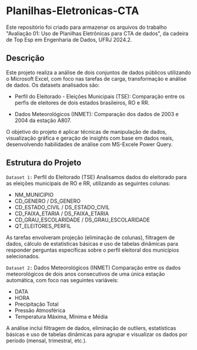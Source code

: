 # Planilhas-Eletronicas-CTA
Este repositório foi criado para armazenar os arquivos do trabalho "Avaliação 01: Uso de Planilhas Eletrônicas para CTA de dados", da cadeira de Top Esp em Engenharia de Dados, UFRJ 2024.2.

## Descrição
Este projeto realiza a análise de dois conjuntos de dados públicos utilizando o Microsoft Excel, com foco nas tarefas de carga, transformação e análise de dados. Os datasets analisados são:

- Perfil do Eleitorado - Eleições Municipais  (TSE): Comparação entre os perfis de eleitores de dois estados brasileiros, RO e RR.

- Dados Meteorológicos (INMET): Comparação dos dados de 2003 e 2004 da estação A807.

O objetivo do projeto é aplicar técnicas de manipulação de dados, visualização gráfica e geração de insights com base em dados reais, desenvolvendo habilidades de análise com MS-Excele Power Query.

## Estrutura do Projeto
``Dataset 1:`` Perfil do Eleitorado (TSE)
Analisamos dados do eleitorado para as eleições municipais de RO e RR, utilizando as seguintes colunas:

- NM_MUNICIPIO
- CD_GENERO / DS_GENERO
- CD_ESTADO_CIVIL / DS_ESTADO_CIVIL
- CD_FAIXA_ETARIA / DS_FAIXA_ETARIA
- CD_GRAU_ESCOLARIDADE / DS_GRAU_ESCOLARIDADE
- QT_ELEITORES_PERFIL

As tarefas envolveram projeção (eliminação de colunas), filtragem de dados, cálculo de estatísticas básicas e uso de tabelas dinâmicas para responder perguntas específicas sobre o perfil eleitoral dos municípios selecionados.

``Dataset 2:`` Dados Meteorológicos (INMET)
Comparação entre os dados meteorológicos de dois anos consecutivos de uma única estação automática, com foco nas seguintes variáveis:

- DATA
- HORA
- Precipitação Total
- Pressão Atmosférica
- Temperatura Máxima, Mínima e Média

A análise inclui filtragem de dados, eliminação de outliers, estatísticas básicas e uso de tabelas dinâmicas para agrupar e visualizar os dados por período (mensal, trimestral, etc.).